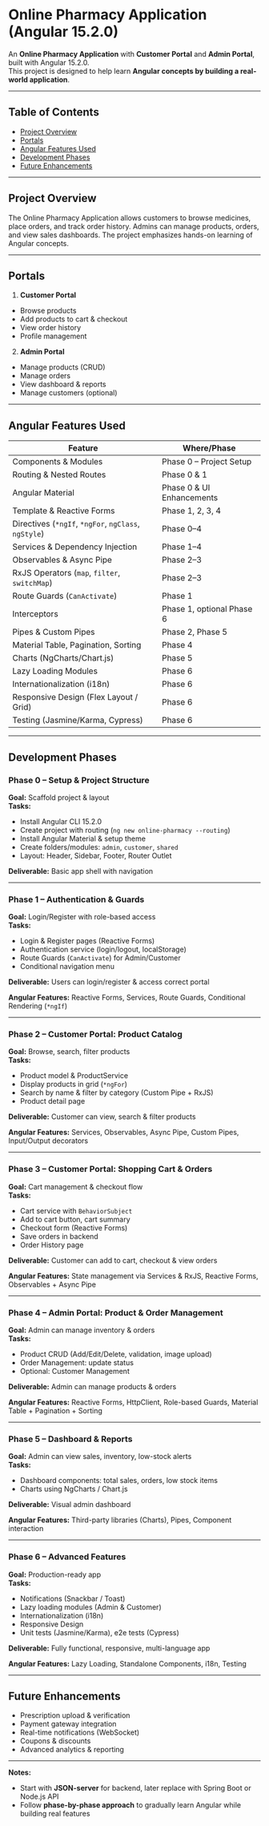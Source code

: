 # Online Pharmacy Application (Angular 15.2.0)

An **Online Pharmacy Application** with **Customer Portal** and **Admin Portal**, built with Angular 15.2.0.  
This project is designed to help learn **Angular concepts by building a real-world application**.

---

## Table of Contents
- [Project Overview](#project-overview)
- [Portals](#portals)
- [Angular Features Used](#angular-features-used)
- [Development Phases](#development-phases)
- [Future Enhancements](#future-enhancements)

---

## Project Overview
The Online Pharmacy Application allows customers to browse medicines, place orders, and track order history. Admins can manage products, orders, and view sales dashboards. The project emphasizes hands-on learning of Angular concepts.

---

## Portals
1. **Customer Portal**
  - Browse products
  - Add products to cart & checkout
  - View order history
  - Profile management

2. **Admin Portal**
  - Manage products (CRUD)
  - Manage orders
  - View dashboard & reports
  - Manage customers (optional)

---

## Angular Features Used
| Feature | Where/Phase |
|---------|-------------|
| Components & Modules | Phase 0 – Project Setup |
| Routing & Nested Routes | Phase 0 & 1 |
| Angular Material | Phase 0 & UI Enhancements |
| Template & Reactive Forms | Phase 1, 2, 3, 4 |
| Directives (`*ngIf`, `*ngFor`, `ngClass`, `ngStyle`) | Phase 0–4 |
| Services & Dependency Injection | Phase 1–4 |
| Observables & Async Pipe | Phase 2–3 |
| RxJS Operators (`map`, `filter`, `switchMap`) | Phase 2–3 |
| Route Guards (`CanActivate`) | Phase 1 |
| Interceptors | Phase 1, optional Phase 6 |
| Pipes & Custom Pipes | Phase 2, Phase 5 |
| Material Table, Pagination, Sorting | Phase 4 |
| Charts (NgCharts/Chart.js) | Phase 5 |
| Lazy Loading Modules | Phase 6 |
| Internationalization (i18n) | Phase 6 |
| Responsive Design (Flex Layout / Grid) | Phase 6 |
| Testing (Jasmine/Karma, Cypress) | Phase 6 |

---

## Development Phases

### **Phase 0 – Setup & Project Structure**
**Goal:** Scaffold project & layout  
**Tasks:**
- Install Angular CLI 15.2.0
- Create project with routing (`ng new online-pharmacy --routing`)
- Install Angular Material & setup theme
- Create folders/modules: `admin`, `customer`, `shared`
- Layout: Header, Sidebar, Footer, Router Outlet

**Deliverable:** Basic app shell with navigation

---

### **Phase 1 – Authentication & Guards**
**Goal:** Login/Register with role-based access  
**Tasks:**
- Login & Register pages (Reactive Forms)
- Authentication service (login/logout, localStorage)
- Route Guards (`CanActivate`) for Admin/Customer
- Conditional navigation menu

**Deliverable:** Users can login/register & access correct portal

**Angular Features:** Reactive Forms, Services, Route Guards, Conditional Rendering (`*ngIf`)

---

### **Phase 2 – Customer Portal: Product Catalog**
**Goal:** Browse, search, filter products  
**Tasks:**
- Product model & ProductService
- Display products in grid (`*ngFor`)
- Search by name & filter by category (Custom Pipe + RxJS)
- Product detail page

**Deliverable:** Customer can view, search & filter products

**Angular Features:** Services, Observables, Async Pipe, Custom Pipes, Input/Output decorators

---

### **Phase 3 – Customer Portal: Shopping Cart & Orders**
**Goal:** Cart management & checkout flow  
**Tasks:**
- Cart service with `BehaviorSubject`
- Add to cart button, cart summary
- Checkout form (Reactive Forms)
- Save orders in backend
- Order History page

**Deliverable:** Customer can add to cart, checkout & view orders

**Angular Features:** State management via Services & RxJS, Reactive Forms, Observables + Async Pipe

---

### **Phase 4 – Admin Portal: Product & Order Management**
**Goal:** Admin can manage inventory & orders  
**Tasks:**
- Product CRUD (Add/Edit/Delete, validation, image upload)
- Order Management: update status
- Optional: Customer Management

**Deliverable:** Admin can manage products & orders

**Angular Features:** Reactive Forms, HttpClient, Role-based Guards, Material Table + Pagination + Sorting

---

### **Phase 5 – Dashboard & Reports**
**Goal:** Admin can view sales, inventory, low-stock alerts  
**Tasks:**
- Dashboard components: total sales, orders, low stock items
- Charts using NgCharts / Chart.js

**Deliverable:** Visual admin dashboard

**Angular Features:** Third-party libraries (Charts), Pipes, Component interaction

---

### **Phase 6 – Advanced Features**
**Goal:** Production-ready app  
**Tasks:**
- Notifications (Snackbar / Toast)
- Lazy loading modules (Admin & Customer)
- Internationalization (i18n)
- Responsive Design
- Unit tests (Jasmine/Karma), e2e tests (Cypress)

**Deliverable:** Fully functional, responsive, multi-language app

**Angular Features:** Lazy Loading, Standalone Components, i18n, Testing

---

## Future Enhancements
- Prescription upload & verification
- Payment gateway integration
- Real-time notifications (WebSocket)
- Coupons & discounts
- Advanced analytics & reporting

---

**Notes:**
- Start with **JSON-server** for backend, later replace with Spring Boot or Node.js API
- Follow **phase-by-phase approach** to gradually learn Angular while building real features
